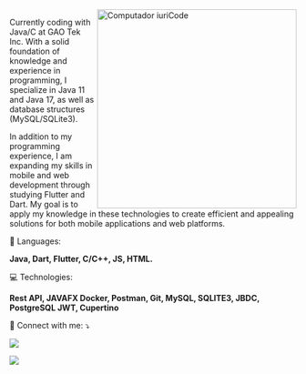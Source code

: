 <img src="https://raw.githubusercontent.com/MicaelliMedeiros/micaellimedeiros/master/image/computer-illustration.png" min-width="400px" max-width="350px" width="350px" align="right" alt="Computador iuriCode">

<p align="left"> 
Currently coding with Java/C at GAO Tek Inc. With a solid foundation of knowledge and experience in programming, I specialize in Java 11 and Java 17, as well as database structures (MySQL/SQLite3). 

In addition to my programming experience, I am expanding my skills in mobile and web development through studying Flutter and Dart. My goal is to apply my knowledge in these technologies to create efficient and appealing solutions for both mobile applications and web platforms.
</p>

<p align="left">
  🦄 Languages: 
</p>

<p align="left">
  <strong> Java, Dart, Flutter, C/C++, JS, HTML.</strong>
</p>

<p align="left">
  💻 Technologies:
</p>

<p align="left">
  <strong> Rest API, JAVAFX Docker, Postman, Git, MySQL, SQLITE3, 
    JBDC, PostgreSQL JWT, Cupertino</strong>
</p>

<p align="left">
  💌 Connect with me: ⤵️
</p>

<p align="left">
  <a href="mailto:manuelmiguezlauria@gmail.com" alt="Gmail">
    <img src="https://img.shields.io/badge/-Gmail-FF0000?style=flat-square&labelColor=FF0000&logo=gmail&logoColor=white" />
  </a>
</p>

  <a href="https://www.linkedin.com/in/manuelmiguezlauria/" alt="Linkedin">
  <img src="https://img.shields.io/badge/-Linkedin-0e76a8?style=flat-square&logo=Linkedin&logoColor=white" />
</a>




